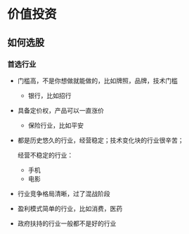 # 价值投资

## 如何选股

### 首选行业

- 门槛高，不是你想做就能做的，比如牌照，品牌，技术门槛

  - 银行，比如招行

- 具备定价权，产品可以一直涨价

  - 保险行业，比如平安

- 都是历史悠久的行业，经营稳定；技术变化块的行业很辛苦；

  经营不稳定的行业：

  - 手机
  - 电影

- 行业竞争格局清晰，过了混战阶段
- 盈利模式简单的行业，比如消费，医药
- 政府扶持的行业一般都不是好的行业




